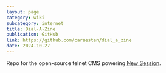 ```yaml
---
layout: page
category: wiki
subcategory: internet
title: Dial-A-Zine
publication: GitHub
link: https://github.com/caraesten/dial_a_zine
date: 2024-10-27
---
```


Repo for the open-source telnet CMS powering [New Session](/new-session/).
